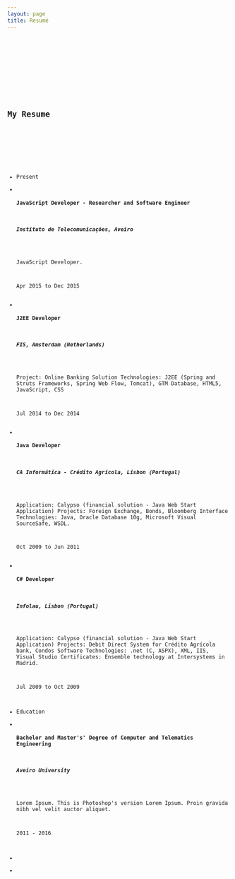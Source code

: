 ```yaml
---
layout: page
title: Resumé
---
```



<code>


<section id="experience" class="section-content bg2">
<div class="container">
<div class="row">

<div class="section-title item_bottom text-center">
<div>
<span class="fa fa-book fa-2x"></span>
</div>
<h1>My <span>Resume</span></h1>
</div>

</div>
<div class="row">
<ul class="timeline list-unstyled">

<li class="title">Present</li>
<li class="note item_right">
<h4>JavaScript Developer - Researcher and Software Engineer</h4>
<h5>Instituto de Telecomunicações, Aveiro</h5>
<p class="desc">
JavaScript Developer.
</p>
<span class="date">
Apr 2015 to Dec 2015</span>
<span class="arrow fa fa-play"></span>
</li>
<li class="note item_left">
<h4>J2EE Developer</h4>
<h5>FIS, Amsterdam (Netherlands)</h5>
<p class="desc">
Project: Online Banking Solution Technologies: J2EE (Spring and Struts Frameworks, Spring Web Flow, Tomcat), GTM Database, HTML5, JavaScript, CSS
</p>
<span class="date">
Jul 2014 to Dec 2014 </span>
<span class="arrow fa fa-play"></span>
</li>
<li class="note item_right">
<h4>Java Developer</h4>
<h5>CA Informática - Crédito Agrícola, Lisbon (Portugal)</h5>
<p class="desc">
Application: Calypso (financial solution - Java Web Start Application) Projects: Foreign Exchange, Bonds, Bloomberg Interface Technologies: Java, Oracle Database 10g, Microsoft Visual SourceSafe, WSDL.
</p>
<span class="date">
Oct 2009 to Jun 2011 </span>
<span class="arrow fa fa-play"></span>
</li>
<li class="note item_left">
<h4>C# Developer</h4>
<h5>Infolau, Lisbon (Portugal)</h5>
<p class="desc">
Application: Calypso (financial solution - Java Web Start Application) Projects: Debit Direct System for Crédito Agrícola bank, Condos Software Technologies: .net (C, ASPX), XML, IIS, Visual Studio Certificates: Ensemble technology at Intersystems in Madrid.
</p>
<span class="date">
Jul 2009 to Oct 2009 </span>
<span class="arrow fa fa-play"></span>
</li>

<li class="title">Education</li>
<li class="note item_right">
<h4>Bachelor and Master's' Degree of Computer and Telematics Engineering</h4>
<h5>Aveiro University</h5>
<p class="desc">
Lorem Ipsum. This is Photoshop's version Lorem Ipsum. Proin gravida nibh vel velit auctor aliquet.
</p>
<span class="date">
2011 - 2016 </span>
<span class="arrow fa fa-play"></span>
</li>

<li class="start fa fa-bookmark"></li>
<li class="clear"></li>
</ul>
</div>
</div>
</section>


</code>